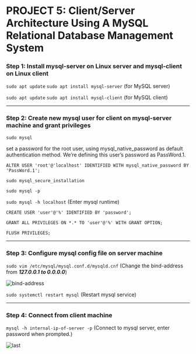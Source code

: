 # PROJECT 5: Client/Server Architecture Using A MySQL Relational Database Management System



### Step 1: Install mysql-server on Linux server and mysql-client on Linux client 



`sudo apt update` `sudo apt install mysql-server` (for MySQL server)

`sudo apt update` `sudo apt install mysql-client` (for MySQL client)

---


### Step 2: Create new mysql user for client on mysql-server machine and grant privileges



`sudo mysql`


set a password for the root user, using mysql_native_password as default authentication method. We’re defining this user’s password as PassWord.1.

`ALTER USER 'root'@'localhost' IDENTIFIED WITH mysql_native_password BY 'PassWord.1';`

`sudo mysql_secure_installation`

`sudo mysql -p`

`sudo mysql -h localhost` (Enter mysql runtime)

`CREATE USER 'user'@'%' IDENTIFIED BY 'password';`

`GRANT ALL PRIVILEGES ON *.* TO 'user'@'%' WITH GRANT OPTION;`

`FLUSH PRIVILEGES;`

---


### Step 3: Configure mysql config file on server machine




`sudo vim /etc/mysql/mysql.conf.d/mysqld.cnf` (Change the bind-address from ***127.0.0.1 to 0.0.0.0***)


![bind-address](https://user-images.githubusercontent.com/85305109/187007750-40785422-a752-433b-9d3d-90ded2748335.jpg)


`sudo systemctl restart mysql` (Restart mysql service)

---


### Step 4: Connect from client machine



`mysql -h internal-ip-of-server -p` (Connect to mysql server, enter password when prompted.)

![last](https://user-images.githubusercontent.com/85305109/187007673-93850928-ccf8-4db5-ae8a-df2fa16902de.jpg)




